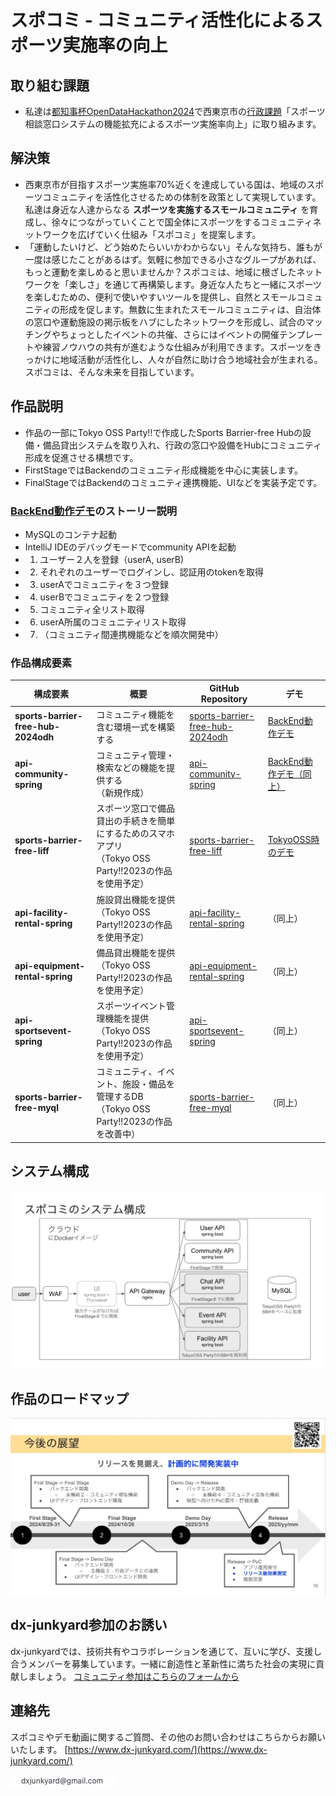 # スポコミ - コミュニティ活性化によるスポーツ実施率の向上

## 取り組む課題
- 私達は[都知事杯OpenDataHackathon2024](https://odhackathon.metro.tokyo.lg.jp/)で西東京市の[行政課題](https://odhackathon.metro.tokyo.lg.jp/issues/)「スポーツ相談窓口システムの機能拡充によるスポーツ実施率向上」に取り組みます。

## 解決策
- 西東京市が目指すスポーツ実施率70%近くを達成している国は、地域のスポーツコミュニティを活性化させるための体制を政策として実現しています。私達は身近な人達からなる **スポーツを実施するスモールコミュニティ** を育成し、徐々につながっていくことで国全体にスポーツをするコミュニティネットワークを広げていく仕組み「スポコミ」を提案します。
- 「運動したいけど、どう始めたらいいかわからない」そんな気持ち、誰もが一度は感じたことがあるはず。気軽に参加できる小さなグループがあれば、もっと運動を楽しめると思いませんか？スポコミは、地域に根ざしたネットワークを「楽しさ」を通じて再構築します。身近な人たちと一緒にスポーツを楽しむための、便利で使いやすいツールを提供し、自然とスモールコミュニティの形成を促します。無数に生まれたスモールコミュニティは、自治体の窓口や運動施設の掲示板をハブにしたネットワークを形成し、試合のマッチングやちょっとしたイベントの共催、さらにはイベントの開催テンプレートや練習ノウハウの共有が進むような仕組みが利用できます。スポーツをきっかけに地域活動が活性化し、人々が自然に助け合う地域社会が生まれる。スポコミは、そんな未来を目指しています。



## 作品説明
- 作品の一部にTokyo OSS Party!!で作成したSports Barrier-free Hubの設備・備品貸出システムを取り入れ、行政の窓口や設備をHubにコミュニティ形成を促進させる構想です。
- FirstStageではBackendのコミュニティ形成機能を中心に実装します。
- FinalStageではBackendのコミュニティ連携機能、UIなどを実装予定です。


### [BackEnd動作デモ](https://youtu.be/M3vnbaVYyG0)のストーリー説明
- MySQLのコンテナ起動
- IntelliJ IDEのデバッグモードでcommunity APIを起動
- 1. ユーザー２人を登録（userA, userB)
- 2. それぞれのユーザーでログインし、認証用のtokenを取得
- 3. userAでコミュニティを３つ登録
- 4. userBでコミュニティを２つ登録
- 5. コミュニティ全リスト取得
- 6. userA所属のコミュニティリスト取得
- 7. （コミュニティ間連携機能などを順次開発中）


### 作品構成要素
| 構成要素       | 概要                                                                 | GitHub Repository                              |  デモ                     |
|----------------|----------------------------------------------------------------------|-----------------------------------------------|------------------------------|
| **sports-barrier-free-hub-2024odh**| コミュニティ機能を含む環境一式を構築する   | [sports-barrier-free-hub-2024odh](https://github.com/dx-junkyard/sports-barrier-free-hub-2024odh) |[BackEnd動作デモ](https://youtu.be/M3vnbaVYyG0) |
| **api-community-spring**| コミュニティ管理・検索などの機能を提供する<br>（新規作成）          | [api-community-spring](https://github.com/dx-junkyard/api-community-spring) |[BackEnd動作デモ（同上）](https://youtu.be/M3vnbaVYyG0)  |
| **sports-barrier-free-liff**| スポーツ窓口で備品貸出の手続きを簡単にするためのスマホアプリ<br>（Tokyo OSS Party!!2023の作品を使用予定）   | [sports-barrier-free-liff](https://github.com/dx-junkyard/sports-barrier-free-liff) | [TokyoOSS時のデモ](https://www.youtube.com/watch?v=5nZW4lGoQg0&t=1115s) |
| **api-facility-rental-spring**| 施設貸出機能を提供<br>（Tokyo OSS Party!!2023の作品を使用予定）   | [api-facility-rental-spring](https://github.com/dx-junkyard/api-facility-rental-spring) |（同上） |
| **api-equipment-rental-spring**| 備品貸出機能を提供<br>（Tokyo OSS Party!!2023の作品を使用予定）   | [api-equipment-rental-spring](https://github.com/dx-junkyard/api-equipment-rental-spring) |（同上） |
| **api-sportsevent-spring**| スポーツイベント管理機能を提供<br>（Tokyo OSS Party!!2023の作品を使用予定）   | [api-sportsevent-spring](https://github.com/dx-junkyard/api-sportsevent-spring) | （同上） |
| **sports-barrier-free-myql**| コミュニティ、イベント、施設・備品を管理するDB<br>（Tokyo OSS Party!!2023の作品を改善中）   | [sports-barrier-free-myql](https://github.com/dx-junkyard/sports-barrier-free-myql) | （同上） |


## システム構成
![システム構成](spocomi_system.jpg)

## 作品のロードマップ
![ロードマップ](spocomi_roadmap.jpg)


## dx-junkyard参加のお誘い
dx-junkyardでは、技術共有やコラボレーションを通じて、互いに学び、支援し合うメンバーを募集しています。一緒に創造性と革新性に満ちた社会の実現に貢献しましょう。
[コミュニティ参加はこちらのフォームから](https://forms.gle/PVW4kYYh53SzbfdbA)


## 連絡先
スポコミやデモ動画に関するご質問、その他のお問い合わせはこちらからお願いいたします。
[https://www.dx-junkyard.com/](https://www.dx-junkyard.com/)

![メール](em_add.png)


